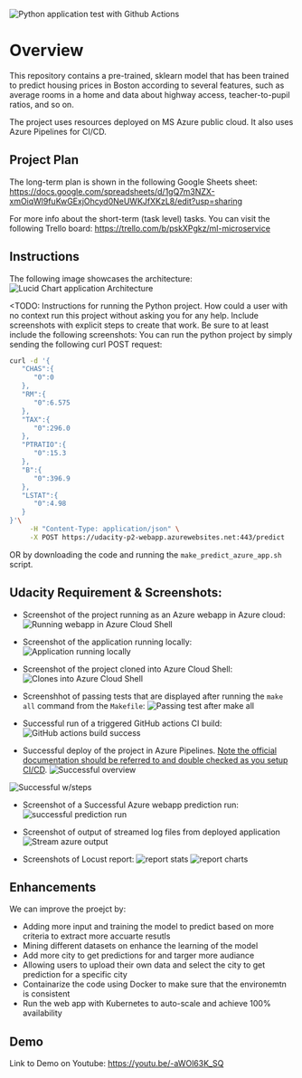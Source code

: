 ![Python application test with Github Actions](https://github.com/MohammedGhawanni/DEMA-Proejct-2-CICD/workflows/Python%20application%20test%20with%20Github%20Actions/badge.svg)
# Overview

This repository contains a pre-trained, sklearn model that has been trained to predict housing prices in Boston according to several features, such as average rooms in a home and data about highway access, teacher-to-pupil ratios, and so on. 

The project uses resources deployed on MS Azure public cloud. It also uses Azure Pipelines for CI/CD.


## Project Plan
The long-term plan is shown in the following Google Sheets sheet:
https://docs.google.com/spreadsheets/d/1gQ7m3NZX-xmOiqWl9fuKwGExjOhcyd0NeUWKJfXKzL8/edit?usp=sharing

For more info about the short-term (task level) tasks. You can visit the following Trello board:
https://trello.com/b/pskXPgkz/ml-microservice

## Instructions

The following image showcases the architecture:
![Lucid Chart application Architecture](https://i.ibb.co/dPdmb6G/Udacity-Project-2-Flask-API-Architecture.png)

<TODO:  Instructions for running the Python project.  How could a user with no context run this project without asking you for any help.  Include screenshots with explicit steps to create that work. Be sure to at least include the following screenshots:
You can run the python project by simply sending the following curl POST request:
```bash
curl -d '{
   "CHAS":{
      "0":0
   },
   "RM":{
      "0":6.575
   },
   "TAX":{
      "0":296.0
   },
   "PTRATIO":{
      "0":15.3
   },
   "B":{
      "0":396.9
   },
   "LSTAT":{
      "0":4.98
   }
}'\
     -H "Content-Type: application/json" \
     -X POST https://udacity-p2-webapp.azurewebsites.net:443/predict
```

OR by downloading the code and running the `make_predict_azure_app.sh` script.


## Udacity Requirement & Screenshots:

* Screenshot of the project running as an Azure webapp in Azure cloud:
![Running webapp in Azure Cloud Shell](https://i.ibb.co/gzWHvFB/Azure-webapp-running.png)


* Screenshot of the application running locally:
![Application running locally](https://i.ibb.co/fH8R7nH/Screenshot-application-running-locally.png)

* Screenshot of the project cloned into Azure Cloud Shell:
![Clones into Azure Cloud Shell](https://i.ibb.co/Z1gFMpL/Azure-cloud-shell-repo-cloned.png)

* Screenshhot of passing tests that are displayed after running the `make all` command from the `Makefile`:
![Passing test after make all](https://i.ibb.co/5KGGHPw/Azure-cloud-shell-make-all-success.png)

* Successful run of a triggered GitHub actions CI build:
![GitHub actions build success](https://i.ibb.co/Hrz3JTw/Github-Actions-CI.png)


* Successful deploy of the project in Azure Pipelines.  [Note the official documentation should be referred to and double checked as you setup CI/CD](https://docs.microsoft.com/en-us/azure/devops/pipelines/ecosystems/python-webapp?view=azure-devops).
![Successful overview](https://i.ibb.co/M6PnfQ9/Azure-Pipeline-build-success.png)


![Successful w/steps](https://i.ibb.co/QYVTM4f/Azure-Pipeline-detailed-steps.png)


* Screenshot of a Successful Azure webapp prediction run:
![successful prediction run](https://i.ibb.co/JCrHZXv/successful-prediction-on-Azure.png)

* Screenshot of output of streamed log files from deployed application
![Stream azure output](https://i.ibb.co/HKS6HVC/az-streamed-log.png)


* Screenshots of Locust report:
![report stats](https://i.ibb.co/TmRqnSV/Locust-report-stats.png)
![report charts](https://i.ibb.co/pjKwWsb/Locust-report-charts.png)
## Enhancements

We can improve the proejct by:
* Adding more input and training the model to predict based on more criteria to extract more accuarte resutls
* Mining different datasets on enhance the learning of the model
* Add more city to get predictions for and targer more audiance
* Allowing users to upload their own data and select the city to get prediction for a specific city
* Containarize the code using Docker to make sure that the environemtn is consistent
* Run the web app with Kubernetes to auto-scale and achieve 100% availability

## Demo 

Link to Demo on Youtube:
https://youtu.be/-aWOl63K_SQ

